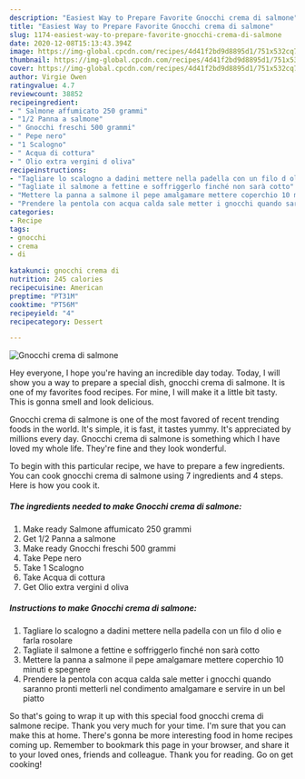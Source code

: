 ```yaml
---
description: "Easiest Way to Prepare Favorite Gnocchi crema di salmone"
title: "Easiest Way to Prepare Favorite Gnocchi crema di salmone"
slug: 1174-easiest-way-to-prepare-favorite-gnocchi-crema-di-salmone
date: 2020-12-08T15:13:43.394Z
image: https://img-global.cpcdn.com/recipes/4d41f2bd9d8895d1/751x532cq70/gnocchi-crema-di-salmone-recipe-main-photo.jpg
thumbnail: https://img-global.cpcdn.com/recipes/4d41f2bd9d8895d1/751x532cq70/gnocchi-crema-di-salmone-recipe-main-photo.jpg
cover: https://img-global.cpcdn.com/recipes/4d41f2bd9d8895d1/751x532cq70/gnocchi-crema-di-salmone-recipe-main-photo.jpg
author: Virgie Owen
ratingvalue: 4.7
reviewcount: 38852
recipeingredient:
- " Salmone affumicato 250 grammi"
- "1/2 Panna a salmone"
- " Gnocchi freschi 500 grammi"
- " Pepe nero"
- "1 Scalogno"
- " Acqua di cottura"
- " Olio extra vergini d oliva"
recipeinstructions:
- "Tagliare lo scalogno a dadini mettere nella padella con un filo d olio e farla rosolare"
- "Tagliate il salmone a fettine e soffriggerlo finché non sarà cotto"
- "Mettere la panna a salmone il pepe amalgamare mettere coperchio 10 minuti e spegnere"
- "Prendere la pentola con acqua calda sale metter i gnocchi quando saranno pronti metterli nel condimento amalgamare e servire in un bel piatto"
categories:
- Recipe
tags:
- gnocchi
- crema
- di

katakunci: gnocchi crema di 
nutrition: 245 calories
recipecuisine: American
preptime: "PT31M"
cooktime: "PT56M"
recipeyield: "4"
recipecategory: Dessert

---
```



![Gnocchi crema di salmone](https://img-global.cpcdn.com/recipes/4d41f2bd9d8895d1/751x532cq70/gnocchi-crema-di-salmone-recipe-main-photo.jpg)

Hey everyone, I hope you're having an incredible day today. Today, I will show you a way to prepare a special dish, gnocchi crema di salmone. It is one of my favorites food recipes. For mine, I will make it a little bit tasty. This is gonna smell and look delicious.



Gnocchi crema di salmone is one of the most favored of recent trending foods in the world. It's simple, it is fast, it tastes yummy. It's appreciated by millions every day. Gnocchi crema di salmone is something which I have loved my whole life. They're fine and they look wonderful.


To begin with this particular recipe, we have to prepare a few ingredients. You can cook gnocchi crema di salmone using 7 ingredients and 4 steps. Here is how you cook it.

<!--inarticleads1-->

##### The ingredients needed to make Gnocchi crema di salmone:

1. Make ready  Salmone affumicato 250 grammi
1. Get 1/2 Panna a salmone
1. Make ready  Gnocchi freschi 500 grammi
1. Take  Pepe nero
1. Take 1 Scalogno
1. Take  Acqua di cottura
1. Get  Olio extra vergini d oliva




<!--inarticleads2-->

##### Instructions to make Gnocchi crema di salmone:

1. Tagliare lo scalogno a dadini mettere nella padella con un filo d olio e farla rosolare
1. Tagliate il salmone a fettine e soffriggerlo finché non sarà cotto
1. Mettere la panna a salmone il pepe amalgamare mettere coperchio 10 minuti e spegnere
1. Prendere la pentola con acqua calda sale metter i gnocchi quando saranno pronti metterli nel condimento amalgamare e servire in un bel piatto




So that's going to wrap it up with this special food gnocchi crema di salmone recipe. Thank you very much for your time. I'm sure that you can make this at home. There's gonna be more interesting food in home recipes coming up. Remember to bookmark this page in your browser, and share it to your loved ones, friends and colleague. Thank you for reading. Go on get cooking!
